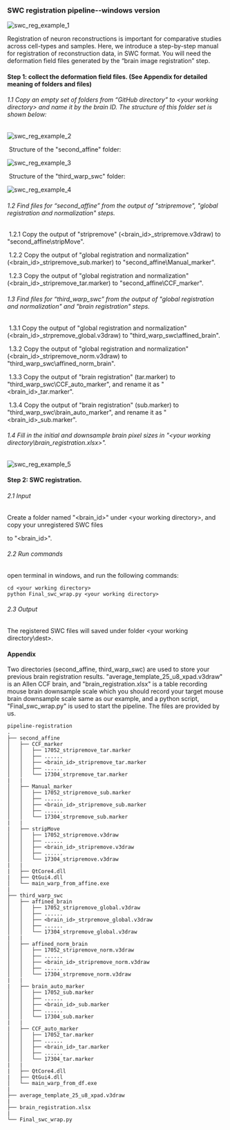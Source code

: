 ### SWC registration pipeline--windows version

![swc_reg_example_1](https://github.com/Vaa3D/vaa3d_tools/blob/master/hackathon/mBrainAligner/docs/images_swc_reg/image-20210805143056992.png)

Registration of neuron reconstructions is important for comparative studies across cell-types and samples. Here, we introduce a step-by-step manual for registration of reconstruction data, in SWC format. You will need the deformation field files generated by the “brain image registration” step.



#### Step 1: collect the deformation field files. (See Appendix for detailed meaning of folders and files)

###### 1.1    Copy an empty set of folders from “GitHub directory” to \<your working directory> and name it by the brain ID. The structure of this folder set is shown below:

![swc_reg_example_2](https://github.com/Vaa3D/vaa3d_tools/blob/master/hackathon/mBrainAligner/docs/images_swc_reg/image-20210805123458726.png)

​	Structure of the "second_affine" folder:

![swc_reg_example_3](https://github.com/Vaa3D/vaa3d_tools/blob/master/hackathon/mBrainAligner/docs/images_swc_reg/image-20210805125109116.png)


​	Structure of the "third_warp_swc" folder:

![swc_reg_example_4](https://github.com/Vaa3D/vaa3d_tools/blob/master/hackathon/mBrainAligner/docs/images_swc_reg/image-20210805133906546.png)



###### 1.2    Find files for “second_affine” from the output of "stripremove", "global registration and  normalization" steps. 

​	1.2.1 Copy the output of "stripremove" (<brain_id>_stripremove.v3draw) to "second_affine\stripMove". 

​	1.2.2 Copy the output of "global registration and  normalization" (<brain_id>_stripremove_sub.marker) to "second_affine\Manual_marker\".

​	1.2.3 Copy the output of "global registration and  normalization" (<brain_id>_stripremove_tar.marker) to "second_affine\CCF_marker\".



###### 1.3  Find files for “third_warp_swc” from the output of "global registration and  normalization" and "brain registration" steps.

​	1.3.1 Copy the output of "global registration and  normalization" (<brain_id>_strpremove_global.v3draw) to "third_warp_swc\\affined_brain".

​	1.3.2 Copy the output of "global registration and  normalization" (<brain_id>_stripremove_norm.v3draw) to "third_warp_swc\\affined_norm_brain".

​	1.3.3 Copy the output of "brain registration" (tar.marker) to "third_warp_swc\\CCF_auto_marker", and rename it as "<brain_id>_tar.marker".

​	1.3.4 Copy the output of "brain registration" (sub.marker) to "third_warp_swc\\brain_auto_marker", and rename it as "<brain_id>_sub.marker".



###### 1.4  Fill in the initial and downsample brain pixel sizes in "\<your working directory\\brain_registration.xlsx>". 

![swc_reg_example_5](https://github.com/Vaa3D/vaa3d_tools/blob/master/hackathon/mBrainAligner/docs/images_swc_reg/image-20210805155002558.png)

#### Step 2: SWC registration.

###### 2.1 Input

Create a folder named "<brain_id>"  under \<your working directory>, and  copy your unregistered SWC files

to "<brain_id>".

###### 2.2 Run commands

open terminal in windows, and run the following commands:

```
cd <your working directory>
python Final_swc_wrap.py <your working directory>
```

###### 2.3 Output

The registered SWC files will saved under folder \<your working directory\\dest>. 



#### Appendix

Two directories (second_affine, third_warp_swc) are used to store your previous brain registration results. "average_template_25_u8_xpad.v3draw" is an Allen CCF brain, and "brain_registration.xlsx" is a table recording mouse brain downsample scale which you should record your target mouse brain downsample scale same as our example, and a python script, "Final_swc_wrap.py" is used to start the pipeline. The files are provided by us.  

```
pipeline-registration
.
├── second_affine
│   ├── CCF_marker
│   │   ├── 17052_stripremove_tar.marker
│   │   ├── ......
│   │   ├── <brain_id>_stripremove_tar.marker
│   │   ├── ......
│   │   └── 17304_strpremove_tar.marker
|	|
│   ├── Manual_marker
│   │   ├── 17052_stripremove_sub.marker
│   │   ├── ......
│   │   ├── <brain_id>_stripremove_sub.marker
│   │   ├── ......
│   │   └── 17304_strpremove_sub.marker
|	|
|   ├── stripMove
│   │   ├── 17052_stripremove.v3draw
│   │   ├── ......
│   │   ├── <brain_id>_stripremove.v3draw
│   │   ├── ......
│   │   └── 17304_stripremove.v3draw
|	|
|   ├── QtCore4.dll
|   ├── QtGui4.dll
│   └── main_warp_from_affine.exe
|	
├── third_warp_swc
│   ├── affined_brain
│   │   ├── 17052_stripremove_global.v3draw
│   │   ├── ......
│   │   ├── <brain_id>_strpremove_global.v3draw
│   │   ├── ......
│   │   └── 17304_strpremove_global.v3draw
|	|
│   ├── affined_norm_brain
│   │   ├── 17052_stripremove_norm.v3draw
│   │   ├── ......
│   │   ├── <brain_id>_stripremove_norm.v3draw
│   │   ├── ......
│   │   └── 17304_strpremove_norm.v3draw
|	|
|   ├── brain_auto_marker
│   │   ├── 17052_sub.marker
│   │   ├── ......
│   │   ├── <brain_id>_sub.marker
│   │   ├── ......
│   │   └── 17304_sub.marker
|	|
|   ├── CCF_auto_marker
│   │   ├── 17052_tar.marker
│   │   ├── ......
│   │   ├── <brain_id>_tar.marker
│   │   ├── ......
│   │   └── 17304_tar.marker
|	|
|   ├── QtCore4.dll
|   ├── QtGui4.dll
│   └── main_warp_from_df.exe
|	
├── average_template_25_u8_xpad.v3draw
|	
├── brain_registration.xlsx
|	
└── Final_swc_wrap.py
```

